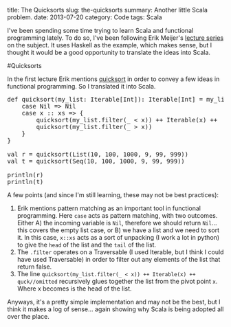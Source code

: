 title: The Quicksorts
slug: the-quicksorts
summary: Another little Scala problem.
date: 2013-07-20
category: Code
tags: Scala

I've been spending some time trying to learn Scala and functional programming
lately.  To do so, I've been following Erik Meijer's [lecture series][fpseries] 
on the subject.  It uses Haskell as the example, which makes sense, but
I thought it would be a good opportunity to translate the ideas into Scala.

#Quicksorts

In the first lecture Erik mentions [quicksort][qwiki] in order to convey a few
ideas in functional programming.  So I translated it into Scala.

<!--<script src="https://gist.github.com/tshauck/6045393.js"></script>-->
<pre>
def quicksort(my_list: Iterable[Int]): Iterable[Int] = my_list match {
    case Nil => Nil
    case x :: xs => {
        quicksort(my_list.filter(_ < x)) ++ Iterable(x) ++
        quicksort(my_list.filter(_ > x))
    }
}
 
val r = quicksort(List(10, 100, 1000, 9, 99, 999))
val t = quicksort(Seq(10, 100, 1000, 9, 99, 999))

println(r)
println(t)
</pre>



A few points (and since I'm still learning, these may not be best practices):

  1. Erik mentions pattern matching as an important tool in functional
     programming.  Here `case` acts as pattern matching, with two outcomes.
     Either A) the incoming variable is `Nil`, therefore we should return
     `Nil`... this covers the empty list case, or B) we have a list and we need
     to sort it.  In this case, `x::xs` acts as a sort of unpacking (I work a lot
     in python) to give the `head` of the list and the `tail` of the list.
  2. The `.filter` operates on a Traversable (I used Iterable, but I think
     I could have used Traversable) in order to filter out any elements of the
     list that return false.
  3. The line `quicksort(my_list.filter(_ < x)) ++ Iterable(x) ++ quck//omitted`
     recursively glues together the list from the pivot point `x`.  Where
     x becomes is the head of the list.

Anyways, it's a pretty simple implementation and may not be the best, but I think
it makes a log of sense... again showing why Scala is being adopted all over the
place.

[fpseries]: http://channel9.msdn.com/Series/C9-Lectures-Erik-Meijer-Functional-Programming-Fundamentals
[qwiki]: http://en.wikipedia.org/wiki/Quicksort
